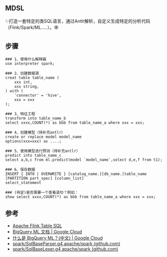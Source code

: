 ## MDSL
✨打造一套特定的类SQL语言，通过Antlr解析，自定义生成特定的分析代码（Flink/Spark/ML.....）。🕸️



## 步骤

```shell
### 1、使用什么解释器
use interpreter spark;

### 2、创建数据源
creat table table_name (
	xxx int,
	xxx string,
) with (
	'connector' = 'hive',
	xxx = xxx
);

### 3、特征工程
transform into table_name_b
select xxxx,COUNT(*) as bbb from table_name_a where xxx = xxx;

### 4、创建模型（待补充antlr）
create or replace model model_name 
options(xxx=xxx) as ....;

### 5、使用模型进行预测（待补充antlr）
predict into table_name_c
select a,b,c from ml.predict(model `model_name`,select d,e,f from t1); 

### 6、保存数据
INSERT { INTO | OVERWRITE } [catalog_name.][db_name.]table_name [PARTITION part_spec] [column_list] 
select_statement

### (待定)是否需要一个查看语句？例如：
show select xxxx,COUNT(*) as bbb from table_name_a where xxx = xxx;
```




## 参考

- [Apache Flink Table SQL](https://nightlies.apache.org/flink/flink-docs-release-1.14/docs/dev/table/overview/)
- [BigQuery ML 文档  | Google Cloud](https://cloud.google.com/bigquery-ml/docs?hl=zh-cn)
- [什么是 BigQuery ML？(中文)  | Google Cloud](https://cloud.google.com/bigquery-ml/docs/introduction?hl=zh-cn)
- [spark/SqlBaseParser.g4  apache/spark (github.com)](https://github.com/apache/spark/blob/master/sql/catalyst/src/main/antlr4/org/apache/spark/sql/catalyst/parser/SqlBaseParser.g4)
- [spark/SqlBaseLexer.g4  apache/spark (github.com)](https://github.com/apache/spark/blob/master/sql/catalyst/src/main/antlr4/org/apache/spark/sql/catalyst/parser/SqlBaseLexer.g4)
